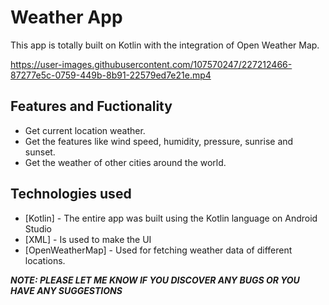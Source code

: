 # Weather App

This app is totally built on Kotlin with the integration of Open Weather Map.


https://user-images.githubusercontent.com/107570247/227212466-87277e5c-0759-449b-8b91-22579ed7e21e.mp4


## Features and Fuctionality
 - Get current location weather.
 - Get the features like wind speed, humidity, pressure, sunrise and sunset.
 - Get the weather of other cities around the world.
 
## Technologies used
- [Kotlin] - The entire app was built using the Kotlin language on Android Studio
- [XML] - Is used to make the UI
- [OpenWeatherMap] - Used for fetching weather data of different locations.

***NOTE: PLEASE LET ME KNOW IF YOU DISCOVER ANY BUGS OR YOU HAVE ANY SUGGESTIONS***
